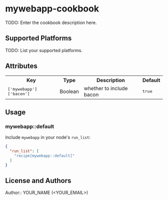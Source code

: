 # mywebapp-cookbook

TODO: Enter the cookbook description here.

## Supported Platforms

TODO: List your supported platforms.

## Attributes

<table>
  <tr>
    <th>Key</th>
    <th>Type</th>
    <th>Description</th>
    <th>Default</th>
  </tr>
  <tr>
    <td><tt>['mywebapp']['bacon']</tt></td>
    <td>Boolean</td>
    <td>whether to include bacon</td>
    <td><tt>true</tt></td>
  </tr>
</table>

## Usage

### mywebapp::default

Include `mywebapp` in your node's `run_list`:

```json
{
  "run_list": [
    "recipe[mywebapp::default]"
  ]
}
```

## License and Authors

Author:: YOUR_NAME (<YOUR_EMAIL>)
